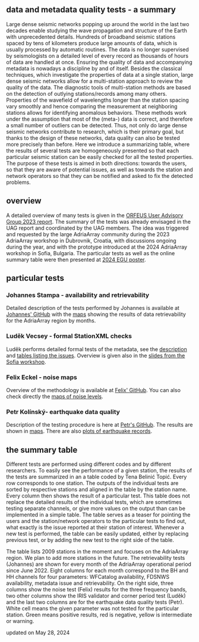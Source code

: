 ## data and metadata quality tests - a summary

Large dense seismic networks popping up around the world in the last two decades enable studying the wave propagation and structure of the Earth with unprecedented details. Hundreds of broadband seismic stations spaced by tens of kilometers produce large amounts of data, which is usually processed by automatic routines. The data is no longer supervised by seismologists on a detailed level of every record as thousands of hours of data are handled at once.
	Ensuring the quality of data and accompanying metadata is nowadays a discipline by and of itself. Besides the classical techniques, which investigate the properties of data at a single station, large dense seismic networks allow for a multi-station approach to review the quality of the data. The diagnostic tools of multi-station methods are based on the detection of outlying stations/records among many others. Properties of the wavefield of wavelengths longer than the station spacing vary smoothly and hence comparing the measurement at neighboring stations allows for identifying anomalous behaviors. These methods work under the assumption that most of the (meta-) data is correct, and therefore a small number of outliers can be detected. Thus, not only do large dense seismic networks contribute to research, which is their primary goal, but thanks to the design of these networks, data quality can also be tested more precisely than before. Here we introduce a summarizing table, where the results of several tests are homogeneously presented so that each particular seismic station can be easily checked for all the tested properties. The purpose of these tests is aimed in both directions: towards the users, so that they are aware of potential issues, as well as towards the station and network operators so that they can be notified and asked to fix the detected problems. 

## overview
A detailed overview of many tests is given in the [ORFEUS User Advisory Group 2023 report](https://polybox.ethz.ch/index.php/s/TWjfIgmLkYlNXBg?path=%2FUAGreport23). The summary of the tests was already envisaged in the UAG report and coordinated by the UAG members. The idea was triggered and requested by the large AdriaArray community during the 2023 AdriaArray workshop in Dubrovnik, Croatia, with discussions ongoing during the year, and with the prototype introduced at the 2024 AdriaArray workshop in Sofia, Bulgaria. The particular tests as well as the online summary table were then presented at [2024 EGU poster](https://github.com/PetrColinSky/DataQuality/blob/master/summary/EGU24poster_Kolinsky.pdf).

## particular tests
### Johannes Stampa - availability and retrievability
Detailed description of the tests performed by Johannes is available at [Johannes' GitHub](https://github.com/doukutsu/eida-data-monitoring/)
with the [maps](https://github.com/doukutsu/eida-data-monitoring/tree/main/months) showing the results of data retrievability for the AdriaArray region by months.

### Luděk Vecsey - formal StationXML checks
Luděk performs detailed formal tests of the metadata, see the [description](https://github.com/PetrColinSky/DataQuality/tree/master/ludekvecsey) and [tables listing the issues](https://github.com/PetrColinSky/DataQuality/tree/master/ludekvecsey/REPORTS). Overview is given also in the [slides from the Sofia workshop](https://github.com/PetrColinSky/DataQuality/blob/master/ludekvecsey/Talk_Vecsey_MetadataQC.pdf).

### Felix Eckel - noise maps
Overview of the methodology is available at [Felix' GitHub](https://github.com/felix-eckel/AdriaArrayQC). You can also check directly the [maps of noise levels](https://github.com/felix-eckel/AdriaArrayQC/tree/main/noise_maps).

### Petr Kolínský- earthquake data quality
Description of the testing procedure is here at [Petr's GitHub](https://github.com/PetrColinSky/DataQuality/tree/master/petrkolinsky). The results are shown in [maps](https://github.com/PetrColinSky/DataQuality/tree/master/petrkolinsky/maps). There are also [plots of earthquake records](https://github.com/PetrColinSky/DataQuality/tree/master/petrkolinsky/plots).

## the summary table
Different tests are performed using different codes and by different researchers. To easily see the performance of a given station, the results of the tests are summarized in an a table coded by Tena Belinić Topić. Every row corresponds to one station. The outputs of the individual tests are sorted by respective stations and aligned in the table by the station name. Every column then shows the result of a particular test. This table does not replace the detailed results of the individual tests, which are sometimes testing separate channels, or give more values on the output than can be implemented in a simple table. The table serves as a teaser for pointing the users and the station/network operators to the particular tests to find out, what exactly is the issue reported at their station of interest. Whenever a new test is performed, the table can be easily updated, either by replacing previous test, or by adding the new test to the right side of the table.

The table lists 2009 stations in the moment and focuses on the AdriaArray region. We plan to add more stations in the future. The retrievability tests (Johannes) are shown for every month of the AdriaArray operational period since June 2022. Eight columns for each month correspond to the BH and HH channels for four parameters: WFCatalog availability, FDSNWS availability, metadata issue and retrievability. On the right side, three columns show the noise test (Felix) results for the three frequency bands, two other columns show the IRIS validator and corner period test (Luděk) and the last two columns are for the earthquake data quality tests (Petr). White cell means the given parameter was not tested for the particular station. Green means positive results, red is negative, yellow is intermediate or warning.

updated on May 28, 2024
